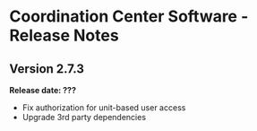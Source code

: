 # Coordination Center Software - Release Notes

## Version 2.7.3

**Release date: ???**

* Fix authorization for unit-based user access
* Upgrade 3rd party dependencies
